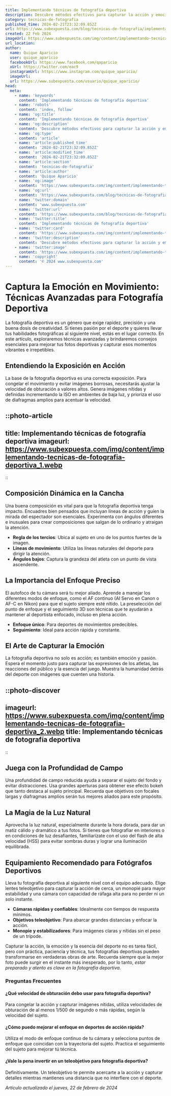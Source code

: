 ```yaml
---
title: Implementando técnicas de fotografía deportiva
description: Descubre métodos efectivos para capturar la acción y emoción en deportes. Mejora tus habilidades fotográficas deportivas con nuestros consejos profesionales.
category: tecnicas-de-fotografia
published_time: 2024-02-21T23:32:09.852Z
url: https://www.subexpuesta.com/blog/tecnicas-de-fotografia/implementando-tecnicas-de-fotografia-deportiva
created: 22 Feb 2024
imageUrl: https://www.subexpuesta.com/img/content/implementando-tecnicas-de-fotografia-deportiva_1.webp
url_location:
author:
  name: Quique Aparicio
  user: quique_aparicio
  facebookUrl: https://www.facebook.com/qaparicio
  xUrl: https://twitter.com/eac9
  instagramUrl: https://www.instagram.com/quique_aparicio/
  imageUrl: 
  url: https://www.subexpuesta.com/usuario/quique_aparicio/
head:
  meta:
    - name: 'keywords'
      content: 'Implementando técnicas de fotografía deportiva'
    - name: 'robots'
      content: 'index, follow'
    - name: 'og:title'
      content: 'Implementando técnicas de fotografía deportiva'
    - name: 'og:description'
      content: 'Descubre métodos efectivos para capturar la acción y emoción en deportes. Mejora tus habilidades fotográficas deportivas con nuestros consejos profesionales.'
    - name: 'og:type'
      content: 'article'
    - name: 'article:published_time'
      content: '2024-02-21T23:32:09.852Z'
    - name: 'article:modified_time'
      content: '2024-02-21T23:32:09.852Z'
    - name: 'article:section'
      content: 'tecnicas-de-fotografia'
    - name: 'article:author'
      content: 'Quique Aparicio'
    - name: 'og:image'
      content: 'https://www.subexpuesta.com/img/content/implementando-tecnicas-de-fotografia-deportiva_1.webp'
    - name: 'og:url'
      content: 'https://www.subexpuesta.com/blog/tecnicas-de-fotografia/implementando-tecnicas-de-fotografia-deportiva'
    - name: 'twitter:domain'
      content: 'www.subexpuesta.com'
    - name: 'twitter:url'
      content: 'https://www.subexpuesta.com/blog/tecnicas-de-fotografia/implementando-tecnicas-de-fotografia-deportiva'
    - name: 'twitter:title'
      content: 'Implementando técnicas de fotografía deportiva'
    - name: 'twitter:card'
      content: 'https://www.subexpuesta.com/img/content/implementando-tecnicas-de-fotografia-deportiva_1.webp'
    - name: 'twitter:description'
      content: 'Descubre métodos efectivos para capturar la acción y emoción en deportes. Mejora tus habilidades fotográficas deportivas con nuestros consejos profesionales.'
    - name: 'twitter:image'
      content: 'https://www.subexpuesta.com/img/content/implementando-tecnicas-de-fotografia-deportiva_1.webp'
    - name: 'copyright'
      content: '© 2024 www.subexpuesta.com'
---
```

# Captura la Emoción en Movimiento: Técnicas Avanzadas para Fotografía Deportiva

La fotografía deportiva es un género que exige rapidez, precisión y una buena dosis de creatividad. Si tienes pasión por el deporte y quieres llevar tus habilidades fotográficas al siguiente nivel, estás en el lugar correcto. En este artículo, exploraremos técnicas avanzadas y brindaremos consejos esenciales para mejorar tus fotos deportivas y capturar esos momentos vibrantes e irrepetibles.

## Entendiendo la Exposición en Acción

La base de la fotografía deportiva es una correcta exposición. Para congelar el movimiento y evitar imágenes borrosas, necesitarás ajustar la velocidad de obturación a valores altos. Genera imágenes nítidas y definidas incrementando la ISO en ambientes de baja luz, y prioriza el uso de diafragmas amplios para acentuar la velocidad.


::photo-article
---
title: Implementando técnicas de fotografía deportiva
imageurl: https://www.subexpuesta.com/img/content/implementando-tecnicas-de-fotografia-deportiva_1.webp
---
::


## Composición Dinámica en la Cancha

Una buena composición es vital para que la fotografía deportiva tenga impacto. Encuadres bien pensados que incluyan líneas de acción y guíen la mirada del espectador son esenciales. Experimenta con ángulos diferentes e inusuales para crear composiciones que salgan de lo ordinario y atraigan la atención.

- **Regla de los tercios**: Ubica al sujeto en uno de los puntos fuertes de la imagen.
- **Líneas de movimiento**: Utiliza las líneas naturales del deporte para dirigir la atención.
- **Ángulos bajos**: Captura la grandeza del atleta con un punto de vista ascendente.

## La Importancia del Enfoque Preciso

El autofoco de tu cámara será tu mejor aliado. Aprende a manejar los diferentes modos de enfoque, como el AF continuo (AI Servo en Canon o AF-C en Nikon) para que el sujeto siempre esté nítido. La preselección del punto de enfoque y el seguimiento 3D son técnicas que te ayudarán a mantener al deportista enfocado, incluso en plena acción.

- **Enfoque único**: Para deportes de movimientos predecibles.
- **Seguimiento**: Ideal para acción rápida y constante.

## El Arte de Capturar la Emoción

La fotografía deportiva no solo es acción; es también emoción y pasión. Espera el momento justo para capturar las expresiones de los atletas, las reacciones del público y la esencia del juego. Muestra la humanidad detrás del deporte con imágenes que cuenten una historia.


::photo-discover
---
imageurl: https://www.subexpuesta.com/img/content/implementando-tecnicas-de-fotografia-deportiva_2.webp
title: Implementando técnicas de fotografía deportiva
---
::


## Juega con la Profundidad de Campo

Una profundidad de campo reducida ayuda a separar el sujeto del fondo y evitar distracciones. Usa grandes aperturas para obtener ese efecto bokeh que tanto destaca al sujeto principal. Recuerda que objetivos con focales largas y diafragmas amplios serán tus mejores aliados para este propósito.

## La Magia de la Luz Natural

Aprovecha la luz natural, especialmente durante la hora dorada, para dar un matiz cálido y dramático a tus fotos. Si tienes que fotografiar en interiores o en condiciones de luz desafiantes, familiarízate con el uso del flash de alta velocidad (HSS) para evitar sombras duras y lograr una iluminación equilibrada.

## Equipamiento Recomendado para Fotógrafos Deportivos

Lleva tu fotografía deportiva al siguiente nivel con el equipo adecuado. Elige lentes teleobjetivo para capturar la acción de cerca, un monopié para mayor estabilidad y una cámara con capacidad de ráfaga alta para no perder ni un solo instante.

- **Cámaras rápidas y confiables**: Idealmente con tiempos de respuesta mínimos.
- **Objetivos teleobjetivo**: Para abarcar grandes distancias y enfocar la acción.
- **Monopie y estabilizadores**: Para imágenes claras y nítidas sin el peso de un trípode.

Capturar la acción, la emoción y la esencia del deporte no es tarea fácil, pero con práctica, paciencia y técnica, tus fotografías deportivas pueden transformarse en verdaderas obras de arte. Recuerda siempre que la mejor foto puede surgir en el instante más inesperado, por lo tanto, *estar preparado y atento es clave en la fotografía deportiva*.

### Preguntas Frecuentes

#### ¿Qué velocidad de obturación debo usar para fotografía deportiva?
Para congelar la acción y capturar imágenes nítidas, utiliza velocidades de obturación de al menos 1/500 de segundo o más rápidas, según la velocidad del sujeto.

#### ¿Cómo puedo mejorar el enfoque en deportes de acción rápida?
Utiliza el modo de enfoque continuo de tu cámara y selecciona puntos de enfoque que coincidan con la trayectoria del sujeto. Practica el seguimiento del sujeto para mejorar tú técnica.

#### ¿Vale la pena invertir en un teleobjetivo para fotografía deportiva?
Definitivamente. Un teleobjetivo te permite acercarte a la acción y capturar detalles mientras mantienes una distancia que no interfiere con el deporte.

_Artículo actualizado el jueves, 22 de febrero de 2024_